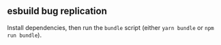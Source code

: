 ## esbuild bug replication

Install dependencies, then run the `bundle` script (either `yarn bundle` or `npm run bundle`).